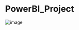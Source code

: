 # PowerBI_Project
![image](https://github.com/user-attachments/assets/d6472783-fda0-4f7a-987a-65a1d9e7e30d)

